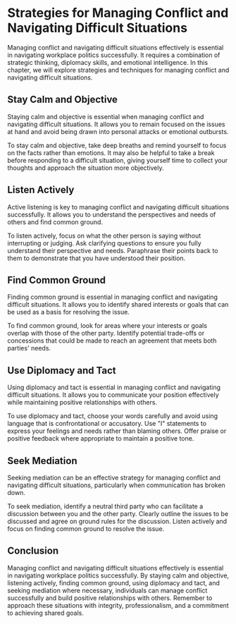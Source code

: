 Strategies for Managing Conflict and Navigating Difficult Situations
======================================================================================================================================

Managing conflict and navigating difficult situations effectively is essential in navigating workplace politics successfully. It requires a combination of strategic thinking, diplomacy skills, and emotional intelligence. In this chapter, we will explore strategies and techniques for managing conflict and navigating difficult situations.

Stay Calm and Objective
-----------------------

Staying calm and objective is essential when managing conflict and navigating difficult situations. It allows you to remain focused on the issues at hand and avoid being drawn into personal attacks or emotional outbursts.

To stay calm and objective, take deep breaths and remind yourself to focus on the facts rather than emotions. It may also be helpful to take a break before responding to a difficult situation, giving yourself time to collect your thoughts and approach the situation more objectively.

Listen Actively
---------------

Active listening is key to managing conflict and navigating difficult situations successfully. It allows you to understand the perspectives and needs of others and find common ground.

To listen actively, focus on what the other person is saying without interrupting or judging. Ask clarifying questions to ensure you fully understand their perspective and needs. Paraphrase their points back to them to demonstrate that you have understood their position.

Find Common Ground
------------------

Finding common ground is essential in managing conflict and navigating difficult situations. It allows you to identify shared interests or goals that can be used as a basis for resolving the issue.

To find common ground, look for areas where your interests or goals overlap with those of the other party. Identify potential trade-offs or concessions that could be made to reach an agreement that meets both parties' needs.

Use Diplomacy and Tact
----------------------

Using diplomacy and tact is essential in managing conflict and navigating difficult situations. It allows you to communicate your position effectively while maintaining positive relationships with others.

To use diplomacy and tact, choose your words carefully and avoid using language that is confrontational or accusatory. Use "I" statements to express your feelings and needs rather than blaming others. Offer praise or positive feedback where appropriate to maintain a positive tone.

Seek Mediation
--------------

Seeking mediation can be an effective strategy for managing conflict and navigating difficult situations, particularly when communication has broken down.

To seek mediation, identify a neutral third party who can facilitate a discussion between you and the other party. Clearly outline the issues to be discussed and agree on ground rules for the discussion. Listen actively and focus on finding common ground to resolve the issue.

Conclusion
----------

Managing conflict and navigating difficult situations effectively is essential in navigating workplace politics successfully. By staying calm and objective, listening actively, finding common ground, using diplomacy and tact, and seeking mediation where necessary, individuals can manage conflict successfully and build positive relationships with others. Remember to approach these situations with integrity, professionalism, and a commitment to achieving shared goals.
